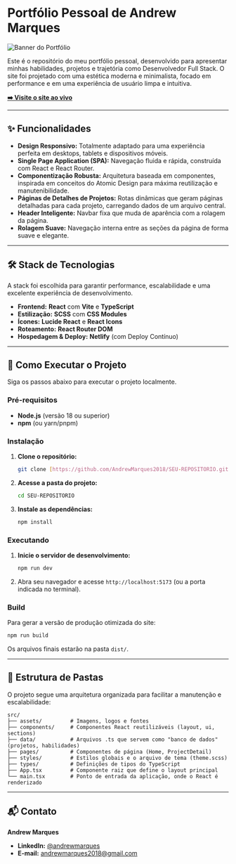 # Portfólio Pessoal de Andrew Marques

![Banner do Portfólio](public/Banner.png)

Este é o repositório do meu portfólio pessoal, desenvolvido para apresentar minhas habilidades, projetos e trajetória como Desenvolvedor Full Stack. O site foi projetado com uma estética moderna e minimalista, focado em performance e em uma experiência de usuário limpa e intuitiva.

**[➡️ Visite o site ao vivo](https://SUA_URL_AQUI.netlify.app/)**

---

## ✨ Funcionalidades

- **Design Responsivo:** Totalmente adaptado para uma experiência perfeita em desktops, tablets e dispositivos móveis.
- **Single Page Application (SPA):** Navegação fluida e rápida, construída com React e React Router.
- **Componentização Robusta:** Arquitetura baseada em componentes, inspirada em conceitos do Atomic Design para máxima reutilização e manutenibilidade.
- **Páginas de Detalhes de Projetos:** Rotas dinâmicas que geram páginas detalhadas para cada projeto, carregando dados de um arquivo central.
- **Header Inteligente:** Navbar fixa que muda de aparência com a rolagem da página.
- **Rolagem Suave:** Navegação interna entre as seções da página de forma suave e elegante.

---

## 🛠️ Stack de Tecnologias

A stack foi escolhida para garantir performance, escalabilidade e uma excelente experiência de desenvolvimento.

- **Frontend:** **React** com **Vite** e **TypeScript**
- **Estilização:** **SCSS** com **CSS Modules**
- **Ícones:** **Lucide React** e **React Icons**
- **Roteamento:** **React Router DOM**
- **Hospedagem & Deploy:** **Netlify** (com Deploy Contínuo)

---

## 🚀 Como Executar o Projeto

Siga os passos abaixo para executar o projeto localmente.

### Pré-requisitos

- **Node.js** (versão 18 ou superior)
- **npm** (ou yarn/pnpm)

### Instalação

1. **Clone o repositório:**
   ```bash
   git clone [https://github.com/AndrewMarques2018/SEU-REPOSITORIO.git](https://github.com/AndrewMarques2018/SEU-REPOSITORIO.git)
   ```

2. **Acesse a pasta do projeto:**
   ```bash
   cd SEU-REPOSITORIO
   ```

3. **Instale as dependências:**
   ```bash
   npm install
   ```

### Executando

1. **Inicie o servidor de desenvolvimento:**
   ```bash
   npm run dev
   ```
2. Abra seu navegador e acesse `http://localhost:5173` (ou a porta indicada no terminal).

### Build

Para gerar a versão de produção otimizada do site:

```bash
npm run build
```
Os arquivos finais estarão na pasta `dist/`.

---

## 📂 Estrutura de Pastas

O projeto segue uma arquitetura organizada para facilitar a manutenção e escalabilidade:

```
src/
├── assets/         # Imagens, logos e fontes
├── components/     # Componentes React reutilizáveis (layout, ui, sections)
├── data/           # Arquivos .ts que servem como "banco de dados" (projetos, habilidades)
├── pages/          # Componentes de página (Home, ProjectDetail)
├── styles/         # Estilos globais e o arquivo de tema (theme.scss)
├── types/          # Definições de tipos do TypeScript
├── App.tsx         # Componente raiz que define o layout principal
└── main.tsx        # Ponto de entrada da aplicação, onde o React é renderizado
```

---

## 📬 Contato

**Andrew Marques**

- **LinkedIn:** [@andrewmarques](https://www.linkedin.com/in/andrew-marques-de-oliveira-9b7875222/)
- **E-mail:** andrewmarques2018@gmail.com